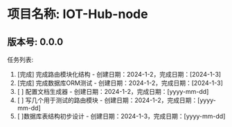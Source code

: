 # 项目名称: IOT-Hub-node

## 版本号: 0.0.0

任务列表:

1. [完成] 完成路由模块化结构 - 创建日期：2024-1-2，完成日期：[2024-1-3]
2. [完成] 完成数据库ORM测试 - 创建日期：2024-1-2，完成日期：[2024-1-3]
3. [ ] 配置文档生成器 - 创建日期：2024-1-2，完成日期：[yyyy-mm-dd]
4. [ ] 写几个用于测试的路由模块 - 创建日期：2024-1-2，完成日期：[yyyy-mm-dd]
5. [ ]数据库表结构初步设计 - 创建日期：2024-1-3，完成日期：[yyyy-mm-dd]
